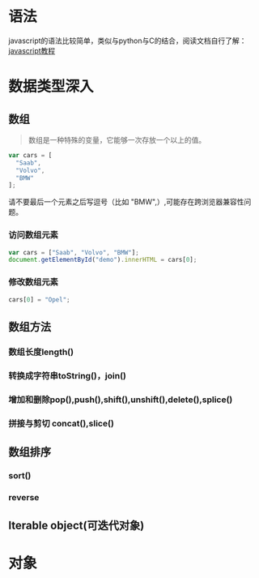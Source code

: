 
# 语法
javascript的语法比较简单，类似与python与C的结合，阅读文档自行了解：[javascript教程](https://developer.mozilla.org/zh-CN/docs/Learn/Getting_started_with_the_web/JavaScript_basics)

# 数据类型深入

## 数组
> 数组是一种特殊的变量，它能够一次存放一个以上的值。

```javascript
var cars = [
  "Saab",
  "Volvo",
  "BMW"
];
```
请不要最后一个元素之后写逗号（比如 "BMW",）,可能存在跨浏览器兼容性问题。

### 访问数组元素
```javascript
var cars = ["Saab", "Volvo", "BMW"];
document.getElementById("demo").innerHTML = cars[0]; 
```

### 修改数组元素
```javascript
cars[0] = "Opel";
```

## 数组方法
<a name="PwXt7"></a>
### 数组长度length()
<a name="uWCrC"></a>
### 转换成字符串toString()，join()
<a name="dwyHR"></a>
### 增加和删除pop(),push(),shift(),unshift(),delete(),splice()
<a name="qLYLl"></a>
### 拼接与剪切 concat(),slice()
<a name="O3iHp"></a>
## 数组排序
<a name="PkSPb"></a>
### sort()
<a name="SYB1M"></a>
### reverse
<a name="oyH3I"></a>
### 
<a name="KZ0oN"></a>
## lterable object(可迭代对象)

<a name="rtAIM"></a>
# 对象
<a name="XRB4R"></a>
## <br />
